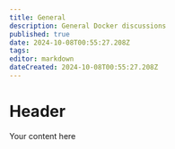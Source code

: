 ```yaml
---
title: General
description: General Docker discussions
published: true
date: 2024-10-08T00:55:27.208Z
tags: 
editor: markdown
dateCreated: 2024-10-08T00:55:27.208Z
---
```


# Header
Your content here
